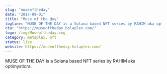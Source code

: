 ```yaml
---
slug: "museoftheday"
date: "2017-09-01"
title: "Muse of the day"
logline: "MUSE OF THE DAY is a Solana based NFT series by RAHIM aka optimysticra."
cta: "https://museoftheday.holaplex.com/"
logo: /img/Museoftheday.svg
category: metaplex, nft
status: live
website: https://museoftheday.holaplex.com/
---
```


MUSE OF THE DAY is a Solana based NFT series by RAHIM aka optimysticra.

